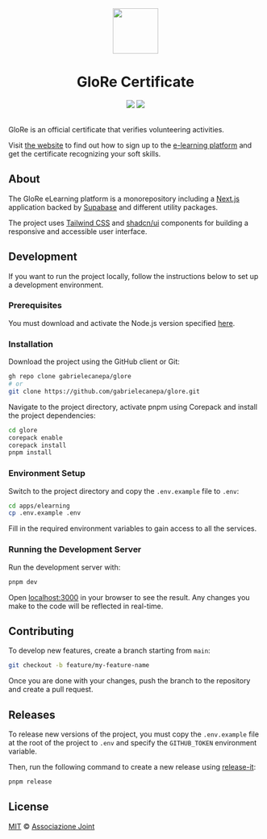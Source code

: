 <div align="center">
  <img src="https://raw.githubusercontent.com/gabrielecanepa/glore/refs/heads/main/.github/static/glore.png" alt="" width="90" />
  <h1>GloRe Certificate</h1>
  <img src="https://deploy-badge.vercel.app/vercel/glorecertificate" />
  <a href="https://github.com/gabrielecanepa/glore/actions/workflows/code-quality.yml">
    <img src="https://github.com/gabrielecanepa/glore/actions/workflows/code-quality.yml/badge.svg" />
  </a>
</div>
<br>

GloRe is an official certificate that verifies volunteering activities.

Visit [the website](https://glorecertificate.net) to find out how to sign up to the [e-learning platform](https://elearning.glorecertificate.net) and get the certificate recognizing your soft skills.

## About

The GloRe eLearning platform is a monorepository including a <a href="https://nextjs.org">Next.js</a> application backed by <a href="https://supabase.com">Supabase</a> and different utility packages.

The project uses <a href="https://tailwindcss.com">Tailwind CSS</a> and <a href="https://ui.shadcn.com">shadcn/ui</a> components for building a responsive and accessible user interface.

## Development

If you want to run the project locally, follow the instructions below to set up a development environment.

### Prerequisites

You must download and activate the Node.js version specified [here](https://github.com/gabrielecanepa/glore/blob/main/.node-version).

### Installation

Download the project using the GitHub client or Git:

```sh
gh repo clone gabrielecanepa/glore
# or
git clone https://github.com/gabrielecanepa/glore.git
```

Navigate to the project directory, activate pnpm using Corepack and install the project dependencies:

```sh
cd glore
corepack enable
corepack install
pnpm install
```

### Environment Setup

Switch to the project directory and copy the `.env.example` file to `.env`:

```sh
cd apps/elearning
cp .env.example .env
```

Fill in the required environment variables to gain access to all the services.

### Running the Development Server

Run the development server with:

```bash
pnpm dev
```

Open [localhost:3000](http://localhost:3000) in your browser to see the result. Any changes you make to the code will be reflected in real-time.

## Contributing

To develop new features, create a branch starting from `main`:

```sh
git checkout -b feature/my-feature-name
```

Once you are done with your changes, push the branch to the repository and create a pull request.

## Releases

To release new versions of the project, you must copy the `.env.example` file at the root of the project to `.env` and specify the `GITHUB_TOKEN` environment variable.

Then, run the following command to create a new release using [release-it](https://github.com/release-it/release-it):

```sh
pnpm release
```

## License

[MIT](LICENSE) © [Associazione Joint](https://associazionejoint.org)
